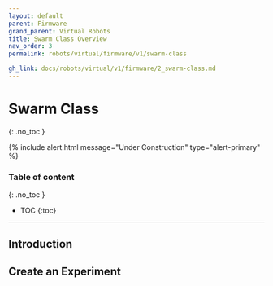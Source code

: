 ```yaml
---
layout: default
parent: Firmware
grand_parent: Virtual Robots
title: Swarm Class Overview
nav_order: 3
permalink: robots/virtual/firmware/v1/swarm-class

gh_link: docs/robots/virtual/v1/firmware/2_swarm-class.md
---
```


# Swarm Class
{: .no_toc }

{% include alert.html message="Under Construction" type="alert-primary" %}

### Table of content
{: .no_toc }
- TOC
{:toc}

---

## Introduction


## Create an Experiment
